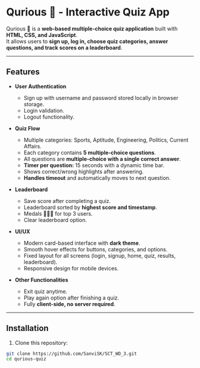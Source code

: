 # **Qurious 🧠 - Interactive Quiz App**

Qurious 🧠 is a **web-based multiple-choice quiz application** built with **HTML, CSS, and JavaScript**.  
It allows users to **sign up, log in, choose quiz categories, answer questions, and track scores on a leaderboard**.  

---

## **Features**

- **User Authentication**  
  - Sign up with username and password stored locally in browser storage.  
  - Login validation.  
  - Logout functionality.  

- **Quiz Flow**  
  - Multiple categories: Sports, Aptitude, Engineering, Politics, Current Affairs.  
  - Each category contains **5 multiple-choice questions**.  
  - All questions are **multiple-choice with a single correct answer**.  
  - **Timer per question:** 15 seconds with a dynamic time bar.  
  - Shows correct/wrong highlights after answering.  
  - **Handles timeout** and automatically moves to next question.  

- **Leaderboard**  
  - Save score after completing a quiz.  
  - Leaderboard sorted by **highest score and timestamp**.  
  - Medals 🥇🥈🥉 for top 3 users.  
  - Clear leaderboard option.  

- **UI/UX**  
  - Modern card-based interface with **dark theme**.  
  - Smooth hover effects for buttons, categories, and options.  
  - Fixed layout for all screens (login, signup, home, quiz, results, leaderboard).  
  - Responsive design for mobile devices.  

- **Other Functionalities**  
  - Exit quiz anytime.  
  - Play again option after finishing a quiz.  
  - Fully **client-side, no server required**.  

---

## **Installation**

1. Clone this repository:

```bash
git clone https://github.com/SanviSK/SCT_WD_3.git
cd qurious-quiz
